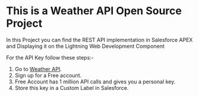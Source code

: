 # This is a Weather API Open Source Project

In this Project you can find the REST API implementation in Salesforce APEX and Displaying it on the Lightning Web Development Component

For the API Key follow these steps:-

1. Go to [Weather API](https://www.weatherapi.com/).
2. Sign up for a Free account.
3. Free Account has 1 million API calls and gives you a personal key.
4. Store this key in a Custom Label in Salesforce.
